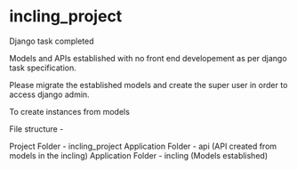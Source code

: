 # incling_project


Django task completed

Models and APIs established with no front end developement as per django task specification. 


Please migrate the established models and create the super user in order to access django admin.

To create instances from models


File structure - 

Project Folder - incling_project
Application Folder - api (API created from models in the incling)
Application Folder - incling (Models established)
